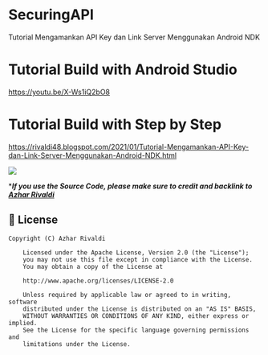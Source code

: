 # SecuringAPI
Tutorial Mengamankan API Key dan Link Server Menggunakan Android NDK

# Tutorial Build with Android Studio
https://youtu.be/X-Ws1iQ2bO8

# Tutorial Build with Step by Step
https://rivaldi48.blogspot.com/2021/01/Tutorial-Mengamankan-API-Key-dan-Link-Server-Menggunakan-Android-NDK.html

<img src="https://1.bp.blogspot.com/-gwMgqu0b1xE/X_KRa5kRVYI/AAAAAAAAHsY/-dM4V62j0yAR5Xg57NtdzGQnBYIIo9TTwCLcBGAsYHQ/s2048/Tutorial%2BMengamankan%2BAPI%2BKey%2Bdan%2BLink%2BServer%2BMenggunakan%2BNDK%2Bdi%2BAndroid%2BStudio.png" data-canonical-src="https://1.bp.blogspot.com/-gwMgqu0b1xE/X_KRa5kRVYI/AAAAAAAAHsY/-dM4V62j0yAR5Xg57NtdzGQnBYIIo9TTwCLcBGAsYHQ/s2048/Tutorial%2BMengamankan%2BAPI%2BKey%2Bdan%2BLink%2BServer%2BMenggunakan%2BNDK%2Bdi%2BAndroid%2BStudio.png" style="max-width:100%;">

****If you use the Source Code, please make sure to credit and backlink to [Azhar Rivaldi](https://rivaldi48.blogspot.com/)***

## 📄 License

```
Copyright (C) Azhar Rivaldi

    Licensed under the Apache License, Version 2.0 (the "License");
    you may not use this file except in compliance with the License.
    You may obtain a copy of the License at

    http://www.apache.org/licenses/LICENSE-2.0

    Unless required by applicable law or agreed to in writing, software
    distributed under the License is distributed on an "AS IS" BASIS,
    WITHOUT WARRANTIES OR CONDITIONS OF ANY KIND, either express or implied.
    See the License for the specific language governing permissions and
    limitations under the License.

```
